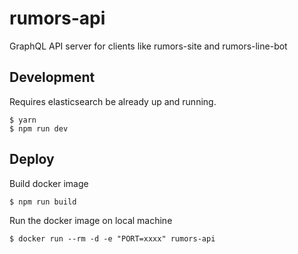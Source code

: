 # rumors-api
GraphQL API server for clients like rumors-site and rumors-line-bot

## Development

Requires elasticsearch be already up and running.

```
$ yarn
$ npm run dev
```

## Deploy

Build docker image

```
$ npm run build
```

Run the docker image on local machine

```
$ docker run --rm -d -e "PORT=xxxx" rumors-api
```
